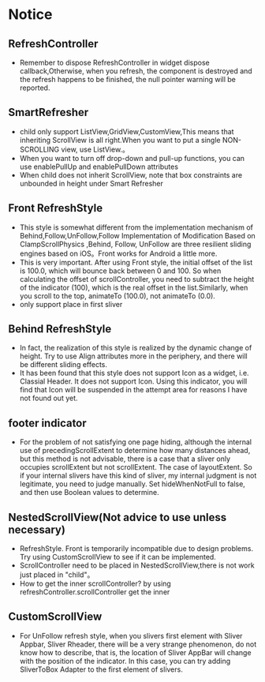 # Notice

## RefreshController
* Remember to dispose RefreshController in widget dispose callback,Otherwise, when you refresh, the component is destroyed and the refresh happens to be finished, the null pointer warning will be reported.

## SmartRefresher
* child only support ListView,GridView,CustomView,This means that inheriting ScrollView is all right.When you want to put a single NON-SCROLLING view, use ListView.。
* When you want to turn off drop-down and pull-up functions, you can use enablePullUp and enablePullDown attributes
* When child does not inherit ScrollView, note that box constraints are unbounded in height under Smart Refresher

## Front RefreshStyle
* This style is somewhat different from the implementation mechanism of Behind,Follow,UnFollow,Follow Implementation of Modification Based on ClampScrollPhysics
,Behind, Follow, UnFollow are three resilient sliding engines based on iOS。Front works for Android a little more.
* This is very important. After using Front style, the initial offset of the list is 100.0, which will bounce back between 0 and 100. So when calculating the offset of scrollController,
 you need to subtract the height of the indicator (100), which is the real offset in the list.Similarly, when you scroll to the top, animateTo (100.0), not animateTo (0.0).
* only support place in first sliver

## Behind RefreshStyle
* In fact, the realization of this style is realized by the dynamic change of height. Try to use Align attributes more in the periphery, and there will be different sliding effects.
* It has been found that this style does not support Icon as a widget, i.e. Classial Header. It does not support Icon. Using this indicator,
you will find that Icon will be suspended in the attempt area for reasons I have not found out yet.

## footer indicator
* For the problem of not satisfying one page hiding, although the internal use of precedingScrollExtent to determine how many distances ahead, but this method is not advisable, there is a case that a sliver only occupies scrollExtent but not scrollExtent.
  The case of layoutExtent. So if your internal slivers have this kind of sliver, my internal judgment is not legitimate, you need to judge manually. Set hideWhenNotFull to false, and then use Boolean values to determine.

## NestedScrollView(Not advice to use unless necessary)
* RefreshStyle. Front is temporarily incompatible due to design problems. Try using CustomScrollView to see if it can be implemented.
* ScrollController need to be placed in NestedScrollView,there is not work just placed in "child"。
* How to get the inner scrollController? by using refreshController.scrollController get the inner

## CustomScrollView
* For UnFollow refresh style, when you slivers first element with Sliver Appbar, Sliver Rheader, there will be a very strange phenomenon, do not know how to describe, that is,
 the location of Sliver AppBar will change with the position of the indicator. In this case, you can try adding SliverToBox Adapter to the first element of slivers.